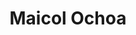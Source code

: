 ---
# Display name
title: Maicol Ochoa

weight: 23

# Is this the primary user of the site?
superuser: false

# Role/position/tagline
role: Faculty

# Organizations/Affiliations to show in About widget
organizations:
- name: National Institute of Standards and Technology
  url: https://nist.gov

# Social/Academic Networking
# For available icons, see: https://sourcethemes.com/academic/docs/page-builder/#icons
#   For an email link, use "fas" icon pack, "envelope" icon, and a link in the
#   form "mailto:your-email@example.com" or "/#contact" for contact widget.
social:
- icon: globe
  icon_pack: fas
  link: 'https://www.nist.gov/people/maicol-ochoa'
- icon: envelope
  icon_pack: fas
  link: 'mailto:maicol.ochoadaza@nist.gov'
- icon: google-scholar
  icon_pack: ai
  link: https://scholar.google.com/citations?user=4WnJMvkAAAAJ&hl=en
# - icon: github
#   icon_pack: fab
#   link: https://github.com/dsvolpe
# - icon: orcid
#   icon_pack: fab
#   link: https://orcid.org/0000-0001-7896-6268
# - icon: twitter
#   icon_pack: fab
#   link: https://twitter.com/rostrosfisicos


# Link to a PDF of your resume/CV.
# To use: copy your resume to `static/media/resume.pdf`, enable `ai` icons in `params.toml`, 
# and uncomment the lines below.
# - icon: cv
#   icon_pack: ai
#   link: media/resume.pdf

# Highlight the author in author lists? (true/false)
highlight_name: true

user_groups:
- Senior Personnel
---
